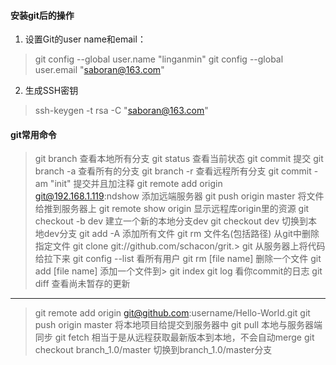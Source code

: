#### 安装git后的操作


1. 设置Git的user name和email：
> git config --global user.name "linganmin"
> git config --global user.email "saboran@163.com"

2. 生成SSH密钥
> ssh-keygen -t rsa -C "saboran@163.com"


#### git常用命令

> git branch 查看本地所有分支
> git status 查看当前状态 
> git commit 提交 
> git branch -a 查看所有的分支
> git branch -r 查看远程所有分支
> git commit -am "init" 提交并且加注释 
> git remote add origin git@192.168.1.119:ndshow 添加远端服务器
> git push origin master 将文件给推到服务器上 
> git remote show origin 显示远程库origin里的资源 
> git checkout -b dev 建立一个新的本地分支dev
> git checkout dev 切换到本地dev分支
> git add -A 添加所有文件
> git rm 文件名(包括路径) 从git中删除指定文件
> git clone git://github.com/schacon/grit.> git 从服务器上将代码给拉下来
> git config --list 看所有用户
> git rm [file name] 删除一个文件
> git add [file name] 添加一个文件到> git index
> git log 看你commit的日志
> git diff 查看尚未暂存的更新
---------------------------------------------------------
> git remote add origin git@github.com:username/Hello-World.git
> git push origin master 将本地项目给提交到服务器中
> git pull 本地与服务器端同步
> git fetch 相当于是从远程获取最新版本到本地，不会自动merge
> git checkout branch_1.0/master 切换到branch_1.0/master分支
